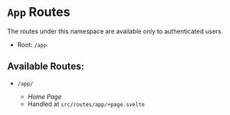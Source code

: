 # `App` Routes

The routes under this namespace are available only to authenticated users.

- Root: `/app`

## Available Routes:

- `/app/`

  - _Home Page_
  - Handled at `src/routes/app/+page.svelte`
